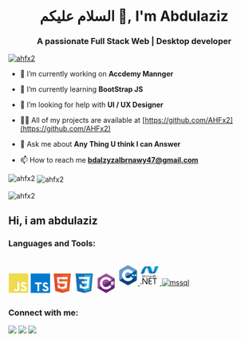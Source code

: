 <h1 align="center">السلام عليكم 👋, I'm Abdulaziz</h1>
<h3 align="center">A passionate Full Stack Web | Desktop developer</h3>

<p align="left"> <a href="https://github.com/ryo-ma/github-profile-trophy"><img src="https://github-profile-trophy.vercel.app/?username=ahfx2" alt="ahfx2" /></a> </p>

- 🔭 I’m currently working on **Accdemy Mannger**

- 🌱 I’m currently learning **BootStrap JS**

- 🤝 I’m looking for help with **UI / UX Designer**

- 👨‍💻 All of my projects are available at [https://github.com/AHFx2](https://github.com/AHFx2)

- 💬 Ask me about **Any Thing U think I can Answer**

- 📫 How to reach me **bdalzyzalbrnawy47@gmail.com**


<p align="left">
</p>


<p><img align="left" src="https://github-readme-stats.vercel.app/api/top-langs?username=ahfx2&show_icons=true&locale=en&layout=compact" alt="ahfx2" /></p>

<p>&nbsp;<img align="center" src="https://github-readme-stats.vercel.app/api?username=ahfx2&show_icons=true&locale=en" alt="ahfx2" /></p>

<p><img align="center" src="https://github-readme-streak-stats.herokuapp.com/?user=ahfx2&" alt="ahfx2" /></p>



## Hi, i am abdulaziz

<h3 align="left">Languages and Tools:</h3>
<div style="display: inline_block"><br>
  <img align="center" alt="Js" height="40" width="40" src="https://raw.githubusercontent.com/devicons/devicon/master/icons/javascript/javascript-plain.svg">
  <img align="center" alt="Ts" height="40" width="40" src="https://raw.githubusercontent.com/devicons/devicon/master/icons/typescript/typescript-plain.svg">
  <img align="center" alt="HTML" height="40" width="40" src="https://raw.githubusercontent.com/devicons/devicon/master/icons/html5/html5-original.svg">
  <img align="center" alt="CSS" height="40" width="40" src="https://raw.githubusercontent.com/devicons/devicon/master/icons/css3/css3-original.svg">
  <img align="center" alt="Rafa-Csharp" height="40" width="40" src="https://raw.githubusercontent.com/devicons/devicon/master/icons/csharp/csharp-original.svg">
  <a href="https://www.w3schools.com/cpp/" target="_blank" rel="noreferrer"> <img src="https://raw.githubusercontent.com/devicons/devicon/master/icons/cplusplus/cplusplus-original.svg" alt="cplusplus" width="40"          height="40"/> </a>
  <a href="https://dotnet.microsoft.com/" target="_blank" rel="noreferrer"> <img src="https://raw.githubusercontent.com/devicons/devicon/master/icons/dot-net/dot-net-original-wordmark.svg" alt="dotnet" width="40"         height="40"/> </a> 
  <a href="https://www.microsoft.com/en-us/sql-server" target="_blank" rel="noreferrer"> <img src="https://www.svgrepo.com/show/303229/microsoft-sql-server-logo.svg" alt="mssql" width="40" height="40"/> </a> 
</div>
  
  ##

 <h3 align="left">Connect with me:</h3>
<div> 
 	<a href="https://x.com/azizDev_" target="_blank"><img src="https://img.shields.io/twitter/follow/:azizDev_"></a>
  <a href = "mailto:abdulaziz.ksa939@gmail.com"><img src="https://img.shields.io/badge/-Gmail-%23333?style=for-the-badge&logo=gmail&logoColor=white" target="_blank"></a>
  <a href="https://www.linkedin.com/in/abdulaziz-hassan-56b506229/" target="_blank"><img src="https://img.shields.io/badge/-LinkedIn-%230077B5?style=for-the-badge&logo=linkedin&logoColor=white" target="_blank">

</div>
